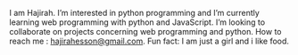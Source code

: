 I am Hajirah.
I’m interested in python programming and
I’m currently learning web programming with python and JavaScript.
I’m looking to collaborate on projects concerning web programming and python.
How to reach me : hajirahesson@gmail.com.
Fun fact: I am just a girl and i  like food.
